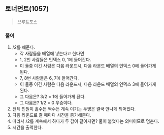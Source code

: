 ## 토너먼트(1057)
> 브루트포스

### 풀이 
1. /2를 해준다. 
   - 각 사람들을 배열에 넣는다고 한다면
   - 1, 2번 사람들은 인덱스 0, 1에 들어간다. 
   - 이 둘중 이긴 사람은 다음 라운드시, 다음 라운드 배열의 인덱스 0에 들어가게 된다. 
   - 7, 8번 사람들은 6, 7에 들어간다. 
   - 이 둘중 이긴 사람은 다음 라운드시, 다음 라운드 배열의 인덱스 3에 들어가게 된다. 
   - 그 다음은? 3/2 = 1에 들어가게 된다. 
   - 그 다음은? 1/2 = 0 우승이다. 
2. 전체 인원이 홀수든 짝수든 계속 이기는 두명은 결국 만나게 되어있다. 
3. 다음 라운드로 갈 때마다 시간을 증가해준다. 
4. 따라서 /2를 계속해서 하다가 두 값이 같아지면? 둘이 붙었다는 의미이므로 멈춘다. 
5. 시간을 출력한다. 
